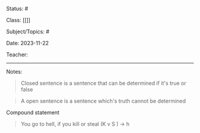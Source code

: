 Status: #

Class: [[]]

Subject/Topics: #

Date: 2023-11-22

Teacher:
___

Notes:

> Closed sentence is a sentence that can be determined if it's true or false

> A open sentence is a sentence which's truth cannot be determined 


Compound statement 


>You go to hell, if you kill or steal 
(K v S ) -> h

